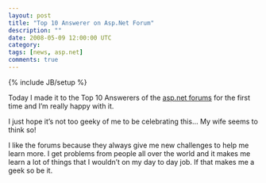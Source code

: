 ```yaml
---
layout: post
title: "Top 10 Answerer on Asp.Net Forum"
description: ""
date: 2008-05-09 12:00:00 UTC
category: 
tags: [news, asp.net]
comments: true
---
```

{% include JB/setup %}

<div id="post">
<p>Today I made it to the Top 10 Answerers of the <a href="http://forum.asp.net/">asp.net forums</a> for the first time and I&rsquo;m really  happy with it.</p>
<p>I just hope it&rsquo;s not too geeky of me to be celebrating this&hellip; My wife seems to  think so!</p>
<p>I like the forums because they always give me new challenges to help me learn  more. I get problems from people all over the world and it makes me learn a lot  of things that I wouldn&rsquo;t on my day to day job. If that makes me a geek so be  it.</p>
<p><img src="http://www.perezgb.com/upload/TopAnswerers2.jpg" alt="" /></p>
</div>